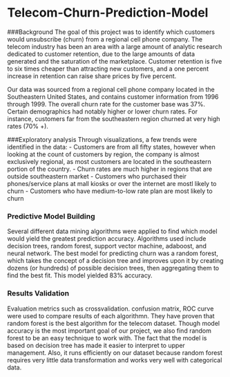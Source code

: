 # Telecom-Churn-Prediction-Model

###Background
The goal of this project was to identify which customers would unsubscribe (churn) from a regional cell phone company. The telecom industry has been an area with a large amount of analytic research dedicated to customer retention, due to the large amounts of data generated and the saturation of the marketplace. Customer retention is five to six times cheaper than attracting new customers, and a one percent increase in retention can raise share prices by five percent.

Our data was sourced from a regional cell phone company located in the Southeastern United States, and contains customer information from 1996 through 1999.  The overall churn rate for the customer base was 37%. Certain demographics had notably higher or lower churn rates. For instance, customers far from the southeastern region churned at very high rates (70% +).


###Exploratory analysis
Through visualizations, a few trends were identified in the data:
      -  Customers are from all fifty states, however when looking at the count of customers by region, the company is almost exclusively          regional, as most customers are located in the southeastern portion of the country. 
      -  Churn rates are much higher in regions that are outside southeastern market
      -  Customers who purchased their phones/service plans at mall kiosks or over the internet are mostl likely to churn
      -  Customers who have medium-to-low rate plan are most likely to churn 

### Predictive Model Building
Several different data mining algorithms were applied to find which model would yield the greatest prediction accuracy.  Algorithms used include decision trees, random forest, support vector machine, adaboost, and neural network. The best model for predicting churn was a random forest, which takes the concept of a decision tree and improves upon it by creating dozens (or hundreds) of possible decision trees, then aggregating them to find the best fit. This model yielded 83% accuracy.

### Results Validation 
Evaluation metrics such as crossvalidation. confusion matrix, ROC curve were used to compare results of each algorithmn. They have proven that random forest is the best algorithm for the telecom dataset.  Though model accuracy is the most important goal of our project, we also find random forest to be an easy technique to work with.  The fact that the model is based on decision tree has made it easier to interpret to upper management. Also, it runs efficiently on our dataset because random forest requires very little data transformation and works very well with categorical data. 


